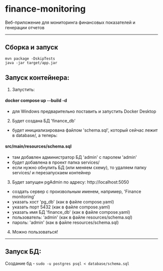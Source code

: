 # finance-monitoring
Веб-приложение для мониторинга финансовых показателей и генерации отчетов

---
## Сборка и запуск
```
mvn package -DskipTests
java -jar target/app.jar
```

## Запуск контейнера:

1. Запустить:
####  docker compose up --build -d
-  для Windows предварительно поставить и запустить Docker Desktop

2. Будет создана БД 'finance_db'
- будет инициализирована файлом 'schema.sql', который сейчас лежит в database/, а теперь:
#### src/main/resources/schema.sql
- там добавлен администратор БД 'admin' с паролем 'admin'
- будет добавлена в проект папка services/
- если нужно обнулить БД (или меняем схему), то удаляем папку services/ и перезапускаем контейнер

3. Будет запущен pgAdmin по адресу:  http://localhost:5050
-  создать сервер с произвольным именем, например, 'Finance monitoring'
-  указать хост 'pg_db' (как в файле compose.yaml)
-  указать порт 5432 (как в файле compose.yaml)
-  указать имя БД 'finance_db' (как в файле compose.yaml)
-  пользователь: 'admin' (как в файле resources/schema.sql)
-  пароль: 'admin' (как в файле resources/schema.sql)

4. Можно пользоваться!

 ---

## Запуск БД:

Создание бд - 
`sudo -u postgres psql < database/schema.sql`
